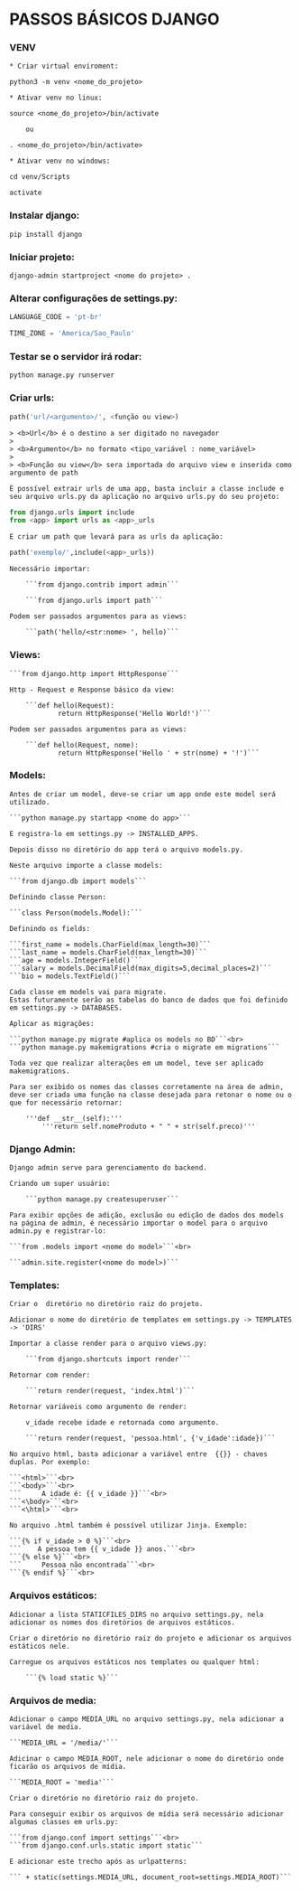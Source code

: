 PASSOS BÁSICOS DJANGO
==================================================

### VENV

    * Criar virtual enviroment:
    
```shell
python3 -m venv <nome_do_projeto>
```
    
    * Ativar venv no linux:
    
```shell
source <nome_do_projeto>/bin/activate
```

        ou

```shell
. <nome_do_projeto>/bin/activate>
```
    
    * Ativar venv no windows:
    
```shell
cd venv/Scripts
```

```shell
activate
```
        
### Instalar django:

```shell
pip install django
```

### Iniciar projeto:

```shell
django-admin startproject <nome do projeto> .
```

### Alterar configurações de settings.py:

```python
LANGUAGE_CODE = 'pt-br'
```

```python
TIME_ZONE = 'America/Sao_Paulo'
```

### Testar se o servidor irá rodar:

```shell
python manage.py runserver
```

### Criar urls:
    
```python
path('url/<argumento>/', <função ou view>)
```
    
    > <b>Url</b> é o destino a ser digitado no navegador
    >
    > <b>Argumento</b> no formato <tipo_variável : nome_variável>
    >
    > <b>Função ou view</b> sera importada do arquivo view e inserida como argumento de path

    É possível extrair urls de uma app, basta incluir a classe include e seu arquivo urls.py da aplicação no arquivo urls.py do seu projeto:
    
```python
from django.urls import include
from <app> import urls as <app>_urls
```
        
    E criar um path que levará para as urls da aplicação:
    
```python
path('exemplo/',include(<app>_urls))
```

    Necessário importar:
    
        ```from django.contrib import admin```
    
        ```from django.urls import path```

    Podem ser passados argumentos para as views:

    	```path('hello/<str:nome> ', hello)```
    
### Views:
    
    ```from django.http import HttpResponse```
    
    Http - Request e Response básico da view:
        
        ```def hello(Request):
                return HttpResponse('Hello World!')```

    Podem ser passados argumentos para as views:

    	```def hello(Request, nome):
                return HttpResponse('Hello ' + str(nome) + '!')```
            
### Models:

    Antes de criar um model, deve-se criar um app onde este model será utilizado.
    
    ```python manage.py startapp <nome do app>```
    
    E registra-lo em settings.py -> INSTALLED_APPS. 
    
    Depois disso no diretório do app terá o arquivo models.py.
    
    Neste arquivo importe a classe models:
    
    ```from django.db import models```
    
    Definindo classe Person:
    
    ```class Person(models.Model):```
    
    Definindo os fields:
    
    ```first_name = models.CharField(max_length=30)```
    ```last_name = models.CharField(max_length=30)```
    ```age = models.IntegerField()```
    ```salary = models.DecimalField(max_digits=5,decimal_places=2)```
    ```bio = models.TextField()```
    
    Cada classe em models vai para migrate.
    Estas futuramente serão as tabelas do banco de dados que foi definido em settings.py -> DATABASES.
    
    Aplicar as migrações:
    
    ```python manage.py migrate #aplica os models no BD```<br>
    ```python manage.py makemigrations #cria o migrate em migrations```
    
    Toda vez que realizar alterações em um model, teve ser aplicado makemigrations.

    Para ser exibido os nomes das classes corretamente na área de admin, deve ser criada uma função na classe desejada para retonar o nome ou o que for necessário retornar:

    	'''def __str__(self):'''
        	'''return self.nomeProduto + " " + str(self.preco)'''
    
    
### Django Admin:
    
    Django admin serve para gerenciamento do backend.
    
    Criando um super usuário:
        
        ```python manage.py createsuperuser```
        
    Para exibir opções de adição, exclusão ou edição de dados dos models na página de admin, é necessário importar o model para o arquivo admin.py e registrar-lo:
    
    ```from .models import <nome do model>```<br>
    
    ```admin.site.register(<nome do model>)```

### Templates:
    
    Criar o  diretório no diretório raiz do projeto.
    
    Adicionar o nome do diretório de templates em settings.py -> TEMPLATES -> 'DIRS'
    
    Importar a classe render para o arquivo views.py:
    
        ```from django.shortcuts import render```
        
    Retornar com render:
    
        ```return render(request, 'index.html')```
        
    Retornar variáveis como argumento de render:
    
        v_idade recebe idade e retornada como argumento.
    
        ```return render(request, 'pessoa.html', {'v_idade':idade})```
    
    No arquivo html, basta adicionar a variável entre  {{}} - chaves duplas. Por exemplo:
    
    ```<html>```<br>
    ```<body>```<br>
    ```     A idade é: {{ v_idade }}```<br> 
    ```<\body>```<br>
    ```<\html>```<br>
    
    No arquivo .html também é possível utilizar Jinja. Exemplo:
    
    ```{% if v_idade > 0 %}```<br> 
    ```    A pessoa tem {{ v_idade }} anos.```<br> 
    ```{% else %}```<br> 
    ```     Pessoa não encontrada```<br> 
    ```{% endif %}```<br> 
    
### Arquivos estáticos:
    
    Adicionar a lista STATICFILES_DIRS no arquivo settings.py, nela adicionar os nomes dos diretórios de arquivos estáticos.
    
    Criar o diretório no diretório raiz do projeto e adicionar os arquivos estáticos nele.
    
    Carregue os arquivos estáticos nos templates ou qualquer html:
        
        ```{% load static %}```
        
### Arquivos de media:

    Adicionar o campo MEDIA_URL no arquivo settings.py, nela adicionar a variável de media.
    
    ```MEDIA_URL = '/media/'```
    
    Adicinar o campo MEDIA_ROOT, nele adicionar o nome do diretório onde ficarão os arquivos de mídia.
    
    ```MEDIA_ROOT = 'media'```
    
    Criar o diretório no diretório raiz do projeto.
    
    Para conseguir exibir os arquivos de mídia será necessário adicionar algumas classes em urls.py:
    
    ```from django.conf import settings```<br>
    ```from django.conf.urls.static import static```
    
    E adicionar este trecho após as urlpatterns:
    
    ``` + static(settings.MEDIA_URL, document_root=settings.MEDIA_ROOT)```
    
